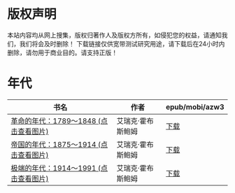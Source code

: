 # 版权声明

本站内容均从网上搜集，版权归著作人及版权方所有，如侵犯您的权益，请通知我们，我们将会及时删除！ 下载链接仅供宽带测试研究用途，请下载后在24小时内删除，请勿用于商业目的。请支持正版！

# 年代

| 书名 | 作者 | epub/mobi/azw3 |
| --- | --- | --- |
| [革命的年代：1789～1848 (点击查看图片)](https://www.dushupai.com/attachment/2024/06/01/788f9f2e70180007.jpg) | 艾瑞克·霍布斯鲍姆 | [下载](https://url89.ctfile.com/f/31084289-1357006939-6e9bba?p=8866) |
| [帝国的年代：1875～1914 (点击查看图片)](https://www.dushupai.com/attachment/2024/06/01/6289ad48c915d76e.jpg) | 艾瑞克·霍布斯鲍姆 | [下载](https://url89.ctfile.com/f/31084289-1357006933-16acdc?p=8866) |
| [极端的年代：1914～1991 (点击查看图片)](https://www.dushupai.com/attachment/2024/06/01/8a7db90a15fcab24.jpg) | 艾瑞克·霍布斯鲍姆 | [下载](https://url89.ctfile.com/f/31084289-1357006918-d93fd3?p=8866) |

